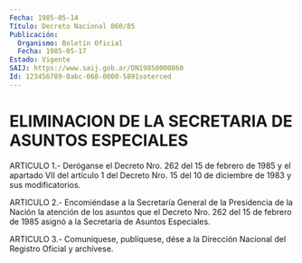```yaml
---
Fecha: 1985-05-14
Título: Decreto Nacional 860/85
Publicación:
  Organismo: Boletín Oficial
  Fecha: 1985-05-17
Estado: Vigente
SAIJ: https://www.saij.gob.ar/DN19850000860
Id: 123456789-0abc-068-0000-5891soterced
---
```

# ELIMINACION DE LA SECRETARIA DE ASUNTOS ESPECIALES

<a id="1"></a>
ARTICULO  1.-  Deróganse  el  Decreto Nro. 262 del 15 de febrero de 1985 y el apartado VII del artículo  1  del  Decreto Nro. 15 del 10 de diciembre de 1983 y sus modificatorios.

<a id="2"></a>
ARTICULO 2.- Encomiéndase a la Secretaría General de la Presidencia  de la Nación la atención de los asuntos que el Decreto Nro. 262 del 15  de  febrero  de  1985  asignó  a  la Secretaría de Asuntos Especiales.

<a id="3"></a>
ARTICULO  3.- Comuníquese, publíquese, dése a la Dirección Nacional del Registro Oficial y archívese.